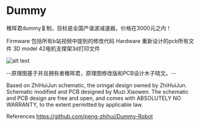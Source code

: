 # Dummy
稚晖君dummy复制，目标是全国产谐波减速器，价格在3000元之内！

Firmware 包括所有b站视频中提到的修改代码
Hardware 重新设计的pcb所有文件
3D model 42电机支撑架3d打印文件

![alt text](https://gitee.com/switchpi/dummy/blob/master/images/top.jpg)

--原理图基于并且拥有者稚晖君，原理图修改版和PCB设计木子晓文。--

Based on ZhiHuiJun schematic, the oringal design owned by ZhiHuiJun. Schematic modified and PCB designed by Muzi Xiaowen. 
The schematic and PCB design are free and open, and comes with ABSOLUTELY NO WARRANTY, to the extent permitted by applicable law.

References
https://github.com/peng-zhihui/Dummy-Robot

